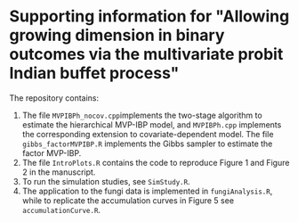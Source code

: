 # Supporting information for "Allowing growing dimension in binary outcomes via the multivariate probit Indian buffet process"



The repository contains:
1. The file `MVPIBPh_nocov.cpp`implements the two-stage algorithm to estimate the hierarchical MVP-IBP model, and `MVPIBPh.cpp` implements the corresponding extension to covariate-dependent model. The file `gibbs_factorMVPIBP.R` implements the Gibbs sampler to estimate the factor MVP-IBP.
2. The file `IntroPlots.R` contains the code to reproduce Figure 1 and Figure 2 in the manuscript. 
3. To run the simulation studies, see `SimStudy.R`.
4. The application to the fungi data is implemented in `fungiAnalysis.R`, while to replicate the accumulation curves in Figure 5 see `accumulationCurve.R`. 
